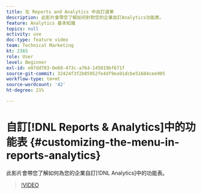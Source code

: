 ```yaml
---
title: 在 Reports and Analytics 中自訂選單
description: 此影片會帶您了解如何針對您的企業自訂Analytics功能表。
feature: Analytics 基本知識
topics: null
activity: use
doc-type: feature video
team: Technical Marketing
kt: 2365
role: User
level: Beginner
exl-id: e07dd703-0e68-473c-a764-145019bf671f
source-git-commit: 32424f3f2b05952fe4df9ea91dcbe51684cee905
workflow-type: tm+mt
source-wordcount: '42'
ht-degree: 21%

---
```


# 自訂[!DNL Reports & Analytics]中的功能表 {#customizing-the-menu-in-reports-analytics}

此影片會帶您了解如何為您的企業自訂[!DNL Analytics]中的功能表。

>[!VIDEO](https://video.tv.adobe.com/v/25457/?quality=12)
